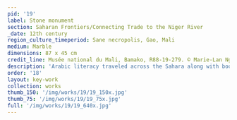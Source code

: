 ```yaml
---
pid: '19'
label: Stone monument
section: Saharan Frontiers/Connecting Trade to the Niger River
_date: 12th century
region_culture_timeperiod: Sane necropolis, Gao, Mali
medium: Marble
dimensions: 87 x 45 cm
credit_line: Musée national du Mali, Bamako, R88-19-279. © Marie-Lan Nguyen/Wikimedia Commons. Shared under CC-BY 4.0 license
description: 'Arabic literacy traveled across the Sahara along with books, inscribed objects, and religious practices, as an offshoot of trans-Saharan trade. The twelfth-century marble grave monument  from the cemetery that lies near the archaeological site of Gao Saney, Mali, is inscribed with a poem inspired by a Qur’anic verse that reads in part, “... alone, He has no partner, and Muhammed is His servant and His messenger. He lived and died faithful to this religion and will live again if it is God’s will—May God have mercy on whomever asks for mercy for him.” It is likely one of a pair of stones; the other would have borne the name, title, and dates of a member of Gao’s ruling class. The stone is one of five surviving monuments made in Alméria, Spain, and transported across the Sahara Desert for clients in Gao.'
order: '18'
layout: key-work
collection: works
thumb_150: '/img/works/19/19_150x.jpg'
thumb_75: '/img/works/19/19_75x.jpg'
full: '/img/works/19/19_640x.jpg'
---
```

